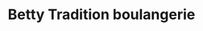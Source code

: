 ---
title: "Betty Tradition boulangerie"
url: /metz-en-couture/betty-tradition-boulangerie/
shop: Bäckerei
---